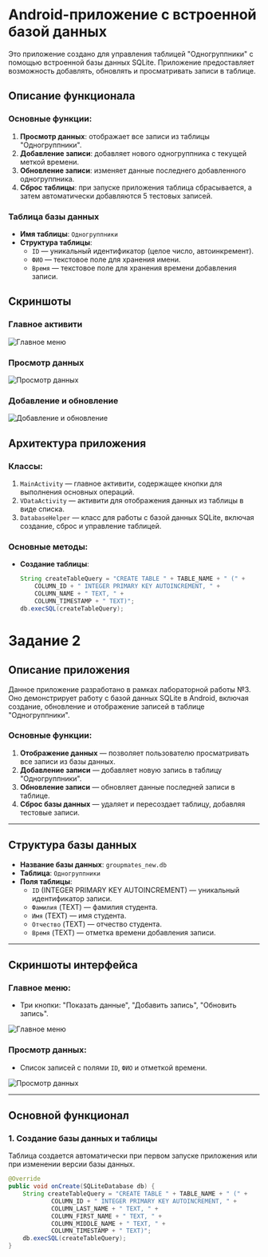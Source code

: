 # Android-приложение с встроенной базой данных

Это приложение создано для управления таблицей "Одногруппники" с помощью встроенной базы данных SQLite. Приложение предоставляет возможность добавлять, обновлять и просматривать записи в таблице.

## Описание функционала

### Основные функции:
1. **Просмотр данных**: отображает все записи из таблицы "Одногруппники".
2. **Добавление записи**: добавляет нового одногруппника с текущей меткой времени.
3. **Обновление записи**: изменяет данные последнего добавленного одногруппника.
4. **Сброс таблицы**: при запуске приложения таблица сбрасывается, а затем автоматически добавляются 5 тестовых записей.

### Таблица базы данных
- **Имя таблицы**: `Одногруппники`
- **Структура таблицы**:
  - `ID` — уникальный идентификатор (целое число, автоинкремент).
  - `ФИО` — текстовое поле для хранения имени.
  - `Время` — текстовое поле для хранения времени добавления записи.

## Скриншоты

### Главное активити
![Главное меню](https://github.com/NIKOLAYSSS/assets/blob/main/3.png)

### Просмотр данных
![Просмотр данных](https://github.com/NIKOLAYSSS/assets/blob/main/4.png)

### Добавление и обновление
![Добавление и обновление](https://github.com/NIKOLAYSSS/assets/blob/main/2.png)

## Архитектура приложения

### Классы:
1. `MainActivity` — главное активити, содержащее кнопки для выполнения основных операций.
2. `VDataActivity` — активити для отображения данных из таблицы в виде списка.
3. `DatabaseHelper` — класс для работы с базой данных SQLite, включая создание, сброс и управление таблицей.

### Основные методы:
- **Создание таблицы**:
  ```java
  String createTableQuery = "CREATE TABLE " + TABLE_NAME + " (" +
      COLUMN_ID + " INTEGER PRIMARY KEY AUTOINCREMENT, " +
      COLUMN_NAME + " TEXT, " +
      COLUMN_TIMESTAMP + " TEXT)";
  db.execSQL(createTableQuery);

# Задание 2

## Описание приложения

Данное приложение разработано в рамках лабораторной работы №3. Оно демонстрирует работу с базой данных SQLite в Android, включая создание, обновление и отображение записей в таблице "Одногруппники".

### Основные функции:
1. **Отображение данных** — позволяет пользователю просматривать все записи из базы данных.
2. **Добавление записи** — добавляет новую запись в таблицу "Одногруппники".
3. **Обновление записи** — обновляет данные последней записи в таблице.
4. **Сброс базы данных** — удаляет и пересоздает таблицу, добавляя тестовые записи.

---

## Структура базы данных

- **Название базы данных**: `groupmates_new.db`
- **Таблица**: `Одногруппники`
- **Поля таблицы**:
  - `ID` (INTEGER PRIMARY KEY AUTOINCREMENT) — уникальный идентификатор записи.
  - `Фамилия` (TEXT) — фамилия студента.
  - `Имя` (TEXT) — имя студента.
  - `Отчество` (TEXT) — отчество студента.
  - `Время` (TEXT) — отметка времени добавления записи.

---

## Скриншоты интерфейса

### Главное меню:
- Три кнопки: "Показать данные", "Добавить запись", "Обновить запись".
  
![Главное меню](https://github.com/NIKOLAYSSS/assets/blob/main/5.png)

### Просмотр данных:
- Список записей с полями `ID`, `ФИО` и отметкой времени.
  
![Просмотр данных](https://github.com/NIKOLAYSSS/assets/blob/main/6.png)

---

## Основной функционал

### 1. Создание базы данных и таблицы
Таблица создается автоматически при первом запуске приложения или при изменении версии базы данных.

```java
@Override
public void onCreate(SQLiteDatabase db) {
    String createTableQuery = "CREATE TABLE " + TABLE_NAME + " (" +
            COLUMN_ID + " INTEGER PRIMARY KEY AUTOINCREMENT, " +
            COLUMN_LAST_NAME + " TEXT, " +
            COLUMN_FIRST_NAME + " TEXT, " +
            COLUMN_MIDDLE_NAME + " TEXT, " +
            COLUMN_TIMESTAMP + " TEXT)";
    db.execSQL(createTableQuery);
}

